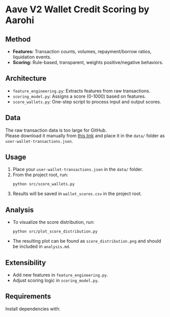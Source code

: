 # Aave V2 Wallet Credit Scoring by Aarohi

## Method

- **Features:** Transaction counts, volumes, repayment/borrow ratios, liquidation events.
- **Scoring:** Rule-based, transparent, weights positive/negative behaviors.

## Architecture

- `feature_engineering.py`: Extracts features from raw transactions.
- `scoring_model.py`: Assigns a score (0-1000) based on features.
- `score_wallets.py`: One-step script to process input and output scores.
## Data

  The raw transaction data is too large for GitHub.  
  Please download it manually from [this link](https://drive.google.com/file/d/1ISFbAXxadMrt7Zl96rmzzZmEKZnyW7FS/view?usp=sharing) and place it in the `data/` folder as `user-wallet-transactions.json`.

  

## Usage

1. Place your `user-wallet-transactions.json` in the `data/` folder.
2. From the project root, run:
   ```
   python src/score_wallets.py
   ```
3. Results will be saved in `wallet_scores.csv` in the project root.

## Analysis

- To visualize the score distribution, run:
  ```
  python src/plot_score_distribution.py
  ```
- The resulting plot can be found as `score_distribution.png` and should be included in `analysis.md`.

## Extensibility

- Add new features in `feature_engineering.py`.
- Adjust scoring logic in `scoring_model.py`.

## Requirements

Install dependencies with:
